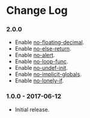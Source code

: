 Change Log
==========

### 2.0.0

* Enable [no-floating-decimal](http://eslint.org/docs/rules/no-floating-decimal).
* Enable [no-else-return](http://eslint.org/docs/rules/no-else-return).
* Enable [no-alert](http://eslint.org/docs/rules/no-alert).
* Enable [no-loop-func](http://eslint.org/docs/rules/no-loop-func).
* Enable [no-undef-init](http://eslint.org/docs/rules/no-undef-init).
* Enable [no-implicit-globals](http://eslint.org/docs/rules/no-implicit-globals).
* Enable [no-lonely-if](http://eslint.org/docs/rules/no-lonely-if).

### 1.0.0 - 2017-06-12

* Initial release.
